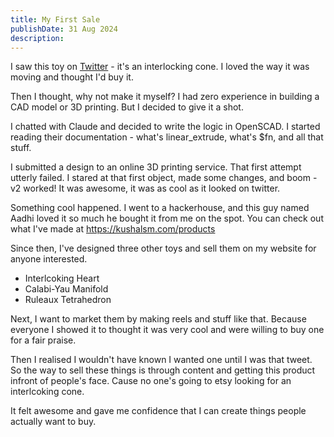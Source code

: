 ```yaml
---
title: My First Sale
publishDate: 31 Aug 2024
description:
---
```


I saw this toy on [Twitter](https://x.com/Rainmaker1973/status/1806233611823182161) - it's an interlocking cone. I loved the way it was moving and thought I'd buy it.

Then I thought, why not make it myself? I had zero experience in building a CAD model or 3D printing. But I decided to give it a shot.

I chatted with Claude and decided to write the logic in OpenSCAD. I started reading their documentation - what's linear_extrude, what's $fn, and all that stuff.

I submitted a design to an online 3D printing service. That first attempt utterly failed. I stared at that first object, made some changes, and boom - v2 worked! It was awesome, it was as cool as it looked on twitter.

Something cool happened. I went to a hackerhouse, and this guy named Aadhi loved it so much he bought it from me on the spot. You can check out what I've made at https://kushalsm.com/products

Since then, I've designed three other toys and sell them on my website for anyone interested.

- Interlcoking Heart
- Calabi-Yau Manifold
- Ruleaux Tetrahedron

Next, I want to market them by making reels and stuff like that.
Because everyone I showed it to thought it was very cool and were willing to buy one for a fair praise.

Then I realised I wouldn't have known I wanted one until I was that tweet. So the way to sell these things is through content and getting this product infront of people's face. Cause no one's going to etsy looking for an interlcoking cone.

It felt awesome and gave me confidence that I can create things people actually want to buy.
